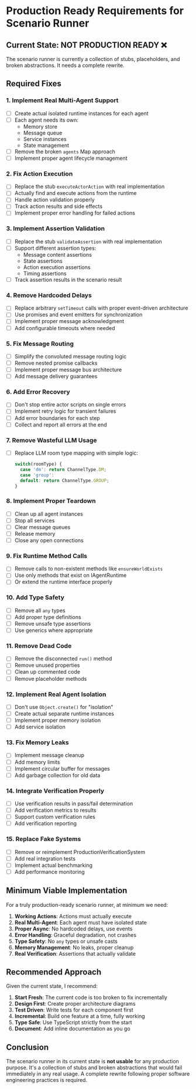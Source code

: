 # Production Ready Requirements for Scenario Runner

## Current State: NOT PRODUCTION READY ❌

The scenario runner is currently a collection of stubs, placeholders, and broken abstractions. It needs a complete rewrite.

## Required Fixes

### 1. **Implement Real Multi-Agent Support**
- [ ] Create actual isolated runtime instances for each agent
- [ ] Each agent needs its own:
  - Memory store
  - Message queue
  - Service instances
  - State management
- [ ] Remove the broken `agents` Map approach
- [ ] Implement proper agent lifecycle management

### 2. **Fix Action Execution**
- [ ] Replace the stub `executeActorAction` with real implementation
- [ ] Actually find and execute actions from the runtime
- [ ] Handle action validation properly
- [ ] Track action results and side effects
- [ ] Implement proper error handling for failed actions

### 3. **Implement Assertion Validation**
- [ ] Replace the stub `validateAssertion` with real implementation
- [ ] Support different assertion types:
  - Message content assertions
  - State assertions
  - Action execution assertions
  - Timing assertions
- [ ] Track assertion results in the scenario result

### 4. **Remove Hardcoded Delays**
- [ ] Replace arbitrary `setTimeout` calls with proper event-driven architecture
- [ ] Use promises and event emitters for synchronization
- [ ] Implement proper message acknowledgment
- [ ] Add configurable timeouts where needed

### 5. **Fix Message Routing**
- [ ] Simplify the convoluted message routing logic
- [ ] Remove nested promise callbacks
- [ ] Implement proper message bus architecture
- [ ] Add message delivery guarantees

### 6. **Add Error Recovery**
- [ ] Don't stop entire actor scripts on single errors
- [ ] Implement retry logic for transient failures
- [ ] Add error boundaries for each step
- [ ] Collect and report all errors at the end

### 7. **Remove Wasteful LLM Usage**
- [ ] Replace LLM room type mapping with simple logic:
  ```typescript
  switch(roomType) {
    case 'dm': return ChannelType.DM;
    case 'group': 
    default: return ChannelType.GROUP;
  }
  ```

### 8. **Implement Proper Teardown**
- [ ] Clean up all agent instances
- [ ] Stop all services
- [ ] Clear message queues
- [ ] Release memory
- [ ] Close any open connections

### 9. **Fix Runtime Method Calls**
- [ ] Remove calls to non-existent methods like `ensureWorldExists`
- [ ] Use only methods that exist on IAgentRuntime
- [ ] Or extend the runtime interface properly

### 10. **Add Type Safety**
- [ ] Remove all `any` types
- [ ] Add proper type definitions
- [ ] Remove unsafe type assertions
- [ ] Use generics where appropriate

### 11. **Remove Dead Code**
- [ ] Remove the disconnected `run()` method
- [ ] Remove unused properties
- [ ] Clean up commented code
- [ ] Remove placeholder methods

### 12. **Implement Real Agent Isolation**
- [ ] Don't use `Object.create()` for "isolation"
- [ ] Create actual separate runtime instances
- [ ] Implement proper memory isolation
- [ ] Add service isolation

### 13. **Fix Memory Leaks**
- [ ] Implement message cleanup
- [ ] Add memory limits
- [ ] Implement circular buffer for messages
- [ ] Add garbage collection for old data

### 14. **Integrate Verification Properly**
- [ ] Use verification results in pass/fail determination
- [ ] Add verification metrics to results
- [ ] Support custom verification rules
- [ ] Add verification reporting

### 15. **Replace Fake Systems**
- [ ] Remove or reimplement ProductionVerificationSystem
- [ ] Add real integration tests
- [ ] Implement actual benchmarking
- [ ] Add performance monitoring

## Minimum Viable Implementation

For a truly production-ready scenario runner, at minimum we need:

1. **Working Actions**: Actions must actually execute
2. **Real Multi-Agent**: Each agent must have isolated state
3. **Proper Async**: No hardcoded delays, use events
4. **Error Handling**: Graceful degradation, not crashes
5. **Type Safety**: No `any` types or unsafe casts
6. **Memory Management**: No leaks, proper cleanup
7. **Real Verification**: Assertions that actually validate

## Recommended Approach

Given the current state, I recommend:

1. **Start Fresh**: The current code is too broken to fix incrementally
2. **Design First**: Create proper architecture diagrams
3. **Test Driven**: Write tests for each component first
4. **Incremental**: Build one feature at a time, fully working
5. **Type Safe**: Use TypeScript strictly from the start
6. **Document**: Add inline documentation as you go

## Conclusion

The scenario runner in its current state is **not usable** for any production purpose. It's a collection of stubs and broken abstractions that would fail immediately in any real usage. A complete rewrite following proper software engineering practices is required. 